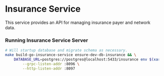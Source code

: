 # Insurance Service

This service provides an API for managing insurance payer and network data.

### Running Insurance Service Server

```sh
# Will startup database and migrate schema as necessary.
make build-go-insurance-service ensure-dev-db-insurance && \
    DATABASE_URL=postgres://postgres@localhost:5433/insurance env $(xargs < .env.development.local) generated/bin/go/cmd/insurance-service/insurance-service \
        --grpc-listen-addr :8096 \
        --http-listen-addr :8097
```
